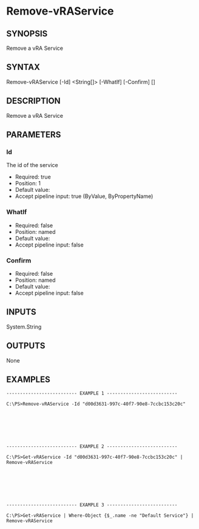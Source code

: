 # Remove-vRAService

## SYNOPSIS
    
Remove a vRA Service

## SYNTAX
 Remove-vRAService [-Id] <String[]> [-WhatIf] [-Confirm] [<CommonParameters>]    

## DESCRIPTION

Remove a vRA Service

## PARAMETERS


### Id

The id of the service
* Required: true
* Position: 1
* Default value: 
* Accept pipeline input: true (ByValue, ByPropertyName)

### WhatIf

* Required: false
* Position: named
* Default value: 
* Accept pipeline input: false

### Confirm

* Required: false
* Position: named
* Default value: 
* Accept pipeline input: false

## INPUTS

System.String

## OUTPUTS

None

## EXAMPLES
```
-------------------------- EXAMPLE 1 --------------------------

C:\PS>Remove-vRAService -Id "d00d3631-997c-40f7-90e8-7ccbc153c20c"







-------------------------- EXAMPLE 2 --------------------------

C:\PS>Get-vRAService -Id "d00d3631-997c-40f7-90e8-7ccbc153c20c" | Remove-vRAService







-------------------------- EXAMPLE 3 --------------------------

C:\PS>Get-vRAService | Where-Object {$_.name -ne "Default Service"} | Remove-vRAService
```

